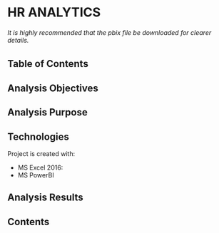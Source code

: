 # HR ANALYTICS

###### It is highly recommended that the pbix file be downloaded for clearer details.

## Table of Contents


## Analysis Objectives


## Analysis Purpose


## Technologies
Project is created with:
* MS Excel 2016:
* MS PowerBI 

## Analysis Results



## Contents
